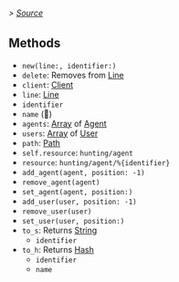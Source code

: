###### > [Source]

## Methods

- `new(line:, identifier:)`
- `delete`: Removes from [Line]
- `client`: [Client]
- `line`: [Line]
- `identifier`
- `name` (____)
- `agents`: [Array] of [Agent]
- `users`: [Array] of [User]
- `path`: [Path]
- `self.resource`: `hunting/agent`
- `resource`: `hunting/agent/%{identifier}`
- `add_agent(agent, position: -1)`
- `remove_agent(agent)`
- `set_agent(agent, position:)`
- `add_user(user, position: -1)`
- `remove_user(user)`
- `set_user(user, position:)`
- `to_s`: Returns [String]
  - `identifier`
- `to_h`: Returns [Hash]
  - `identifier`
  - `name`

[Source]: /lib/ovh-telecom-control/queue.rb
[Client]: ovh-telecom-control/client.md
[Line]: ovh-telecom-control/line.md
[Agent]: ovh-telecom-control/agent.md
[User]: ovh-telecom-control/user.md
[String]: https://ruby-doc.org/core/String.html
[Array]: https://ruby-doc.org/core/Array.html
[Hash]: https://ruby-doc.org/core/Hash.html
[Path]: https://ruby-doc.org/stdlib/libdoc/pathname/rdoc/Pathname.html
